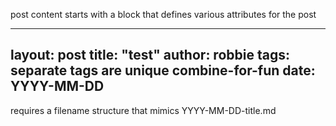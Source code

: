 post content starts with a block that defines various attributes for the post


---
layout: post
title: "test"
author: robbie
tags: separate tags are unique combine-for-fun
date: YYYY-MM-DD
---

requires a filename structure that mimics YYYY-MM-DD-title.md

